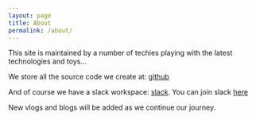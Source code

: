 ```yaml
---
layout: page
title: About
permalink: /about/
---
```


This site is maintained by a number of techies playing with the latest technologies and toys...

We store all the source code we create at: [github](https://github.com/WhereTheCoolShitHappens)

And of course we have a slack workspace: [slack](https://wtcsh.slack.com). You can join slack [here](wtcsh-slack.herokuapp.com)

New vlogs and blogs will be added as we continue our journey.

